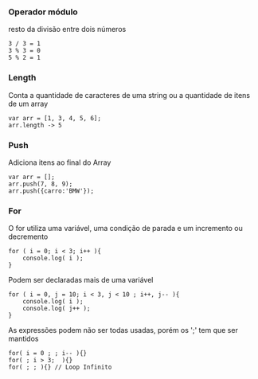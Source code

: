 ### Operador módulo
resto da divisão entre dois números
```
3 / 3 = 1
3 % 3 = 0
5 % 2 = 1
```

### Length
Conta a quantidade de caracteres de uma string ou a quantidade de itens de um array
```
var arr = [1, 3, 4, 5, 6];
arr.length -> 5
```
### Push
Adiciona itens ao final do Array
```
var arr = [];
arr.push(7, 8, 9);
arr.push({carro:'BMW'});
```

### For
O for utiliza uma variável, uma condição de parada e um incremento ou decremento
```
for ( i = 0; i < 3; i++ ){
	console.log( i );
}
```

Podem ser declaradas mais de uma variável
```
for ( i = 0, j = 10; i < 3, j < 10 ; i++, j-- ){
    console.log( i );
    console.log( j++ );
}
```
	
As expressões podem não ser todas usadas, porém os ';' tem que ser mantidos
```
for( i = 0 ; ; i-- ){}
for( ; i > 3;  ){}
for( ; ; ){} // Loop Infinito
```